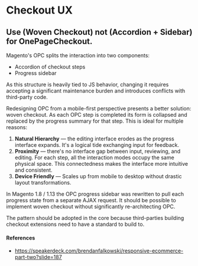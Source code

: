 # Checkout UX

## Use (Woven Checkout) not (Accordion + Sidebar) for OnePageCheckout.

Magento's OPC splits the interaction into two components:

* Accordion of checkout steps
* Progress sidebar

As this structure is heavily tied to JS behavior, changing it requires accepting a significant maintenance burden and introduces conflicts with third-party code.

Redesigning OPC from a mobile-first perspective presents a better solution: woven checkout. As each OPC step is completed its form is collapsed and replaced by the progress summary for that step. This is ideal for multiple reasons:

1. **Natural Hierarchy** — the editing interface erodes as the progress interface expands. It's a logical tide exchanging input for feedback.
1. **Proximity** — there's no interface gap between input, reviewing, and editing. For each step, all the interaction modes occupy the same physical space. This connectedness makes the interface more intuitive and consistent.
1. **Device Friendly** — Scales up from mobile to desktop without drastic layout transformations.

In Magento 1.8 / 1.13 the OPC progress sidebar was rewritten to pull each progress state from a separate AJAX request. It should be possible to implement woven checkout without significantly re-architecting OPC.

The pattern should be adopted in the core because third-parties building checkout extensions need to have a standard to build to.

#### References

* https://speakerdeck.com/brendanfalkowski/responsive-ecommerce-part-two?slide=187